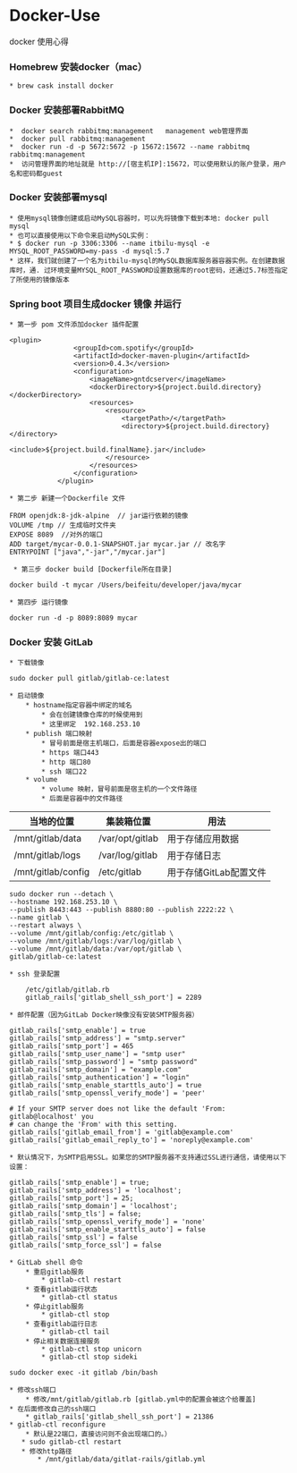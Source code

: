 # Docker-Use
docker 使用心得

### Homebrew 安装docker（mac）
    * brew cask install docker
###  Docker 安装部署RabbitMQ
    *  docker search rabbitmq:management   management web管理界面
    *  docker pull rabbitmq:management
    *  docker run -d -p 5672:5672 -p 15672:15672 --name rabbitmq rabbitmq:management
    *  访问管理界面的地址就是 http://[宿主机IP]:15672，可以使用默认的账户登录，用户名和密码都guest

### Docker 安装部署mysql
    * 使用mysql镜像创建或启动MySQL容器时，可以先将镜像下载到本地: docker pull mysql 
    * 也可以直接使用以下命令来启动MySQL实例： 
    * $ docker run -p 3306:3306 --name itbilu-mysql -e MYSQL_ROOT_PASSWORD=my-pass -d mysql:5.7
    * 这样，我们就创建了一个名为itbilu-mysql的MySQL数据库服务器容器实例。在创建数据库时，通. 过环境变量MYSQL_ROOT_PASSWORD设置数据库的root密码，还通过5.7标签指定了所使用的镜像版本

### Spring boot 项目生成docker 镜像 并运行
    * 第一步 pom 文件添加docker 插件配置
```pom
<plugin>
                <groupId>com.spotify</groupId>
                <artifactId>docker-maven-plugin</artifactId>
                <version>0.4.3</version>
                <configuration>
                    <imageName>gntdcserver</imageName>
                    <dockerDirectory>${project.build.directory}</dockerDirectory>
                    <resources>
                        <resource>
                            <targetPath>/</targetPath>
                            <directory>${project.build.directory}</directory>
                            <include>${project.build.finalName}.jar</include>
                        </resource>
                    </resources>
                </configuration>
            </plugin>
```
    * 第二步 新建一个Dockerfile 文件 
```docker
FROM openjdk:8-jdk-alpine  // jar运行依赖的镜像 
VOLUME /tmp // 生成临时文件夹
EXPOSE 8089  //对外的端口
ADD target/mycar-0.0.1-SNAPSHOT.jar mycar.jar // 改名字
ENTRYPOINT ["java","-jar","/mycar.jar"]
```
     * 第三步 docker build [Dockerfile所在目录]
```file
docker build -t mycar /Users/beifeitu/developer/java/mycar
```
    * 第四步 运行镜像
``` run 
docker run -d -p 8089:8089 mycar
```
### Docker 安装 GitLab
    * 下载镜像
 ```pull 
 sudo docker pull gitlab/gitlab-ce:latest
 ```
    * 启动镜像
        * hostname指定容器中绑定的域名
            * 会在创建镜像仓库的时候使用到
            * 这里绑定  192.168.253.10
        * publish 端口映射
            * 冒号前面是宿主机端口，后面是容器expose出的端口
            * https 端口443
            * http 端口80
            * ssh 端口22
        * volume
            * volume 映射，冒号前面是宿主机的一个文件路径
            * 后面是容器中的文件路径
             
| 当地的位置 | <span class="Apple-tab-span" style="white-space:pre"></span>集装箱位置 | <span class="Apple-tab-span" style="white-space:pre"></span>用法 |
| --- | --- | --- |
| /mnt/gitlab/data | /var/opt/gitlab | 用于存储应用数据 |
| /mnt/gitlab/logs | /var/log/gitlab  | 用于存储日志  |
| /mnt/gitlab/config | /etc/gitlab | 用于存储GitLab配置文件
            
``` run 
sudo docker run --detach \
--hostname 192.168.253.10 \
--publish 8443:443 --publish 8880:80 --publish 2222:22 \
--name gitlab \
--restart always \
--volume /mnt/gitlab/config:/etc/gitlab \
--volume /mnt/gitlab/logs:/var/log/gitlab \
--volume /mnt/gitlab/data:/var/opt/gitlab \
gitlab/gitlab-ce:latest
```
    * ssh 登录配置 
``` config
    /etc/gitlab/gitlab.rb
    gitlab_rails['gitlab_shell_ssh_port'] = 2289
```
    * 邮件配置（因为GitLab Docker映像没有安装SMTP服务器）  
``` smtp
gitlab_rails['smtp_enable'] = true
gitlab_rails['smtp_address'] = "smtp.server"
gitlab_rails['smtp_port'] = 465
gitlab_rails['smtp_user_name'] = "smtp user"
gitlab_rails['smtp_password'] = "smtp password"
gitlab_rails['smtp_domain'] = "example.com"
gitlab_rails['smtp_authentication'] = "login"
gitlab_rails['smtp_enable_starttls_auto'] = true
gitlab_rails['smtp_openssl_verify_mode'] = 'peer'

# If your SMTP server does not like the default 'From: gitlab@localhost' you
# can change the 'From' with this setting.
gitlab_rails['gitlab_email_from'] = 'gitlab@example.com'
gitlab_rails['gitlab_email_reply_to'] = 'noreply@example.com'
```
    * 默认情况下，为SMTP启用SSL。如果您的SMTP服务器不支持通过SSL进行通信，请使用以下设置：
```
gitlab_rails['smtp_enable'] = true;
gitlab_rails['smtp_address'] = 'localhost';
gitlab_rails['smtp_port'] = 25;
gitlab_rails['smtp_domain'] = 'localhost';
gitlab_rails['smtp_tls'] = false;
gitlab_rails['smtp_openssl_verify_mode'] = 'none'
gitlab_rails['smtp_enable_starttls_auto'] = false
gitlab_rails['smtp_ssl'] = false
gitlab_rails['smtp_force_ssl'] = false
```
    * GitLab shell 命令
        * 重启gitlab服务
            * gitlab-ctl restart
        * 查看gitlab运行状态
            * gitlab-ctl status
        * 停止gitlab服务
            * gitlab-ctl stop
        * 查看gitlab运行日志
            * gitlab-ctl tail
        * 停止相关数据连接服务
            * gitlab-ctl stop unicorn
            * gitlab-ctl stop sideki
```shell
sudo docker exec -it gitlab /bin/bash
``` 
    * 修改ssh端口 
        * 修改/mnt/gitlab/gitlab.rb [gitlab.yml中的配置会被这个给覆盖]
    * 在后面修改自己的ssh端口
        * gitlab_rails['gitlab_shell_ssh_port'] = 21386
    * gitlab-ctl reconfigure
        * 默认是22端口，直接访问则不会出现端口的。）
       * sudo gitlab-ctl restart
       * 修改http路径
           * /mnt/gitlab/data/gitlat-rails/gitlab.yml

